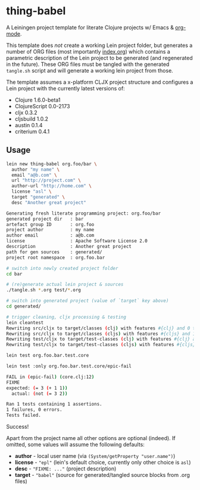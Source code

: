 # thing-babel

A Leiningen project template for literate Clojure projects w/ Emacs &
[org-mode](http://orgmode.org).

This template does *not* create a working Lein project folder, but
generates a number of ORG files (most importantly
[index.org](https://raw.github.com/thi-ng/thing-babel/master/src/leiningen/new/thing_babel/index.org))
which contains a parametric description of the Lein project to be
generated (and regenerated in the future). These ORG files must be
tangled with the generated `tangle.sh` script and will generate a
working lein project from those.

The template assumes a x-platform CLJX project structure and
configures a Lein project with the currently latest versions of:

* Clojure 1.6.0-beta1
* ClojureScript 0.0-2173
* cljx 0.3.2
* cljsbuild 1.0.2
* austin 0.1.4
* criterium 0.4.1

## Usage

```bash
lein new thing-babel org.foo/bar \
  author "my name" \
  email "a@b.com" \
  url "http://project.com" \
  author-url "http://home.com" \
  license "asl" \
  target "generated" \
  desc "Another great project"

Generating fresh literate programming project: org.foo/bar
generated project dir   : bar
artefact group ID       : org.foo
project author          : my name
author email            : a@b.com
license                 : Apache Software License 2.0
description             : Another great project
path for gen sources    : generated/
project root namespace  : org.foo.bar

# switch into newly created project folder
cd bar 

# (re)generate actual lein project & sources
./tangle.sh *.org test/*.org

# switch into generated project (value of `target` key above)
cd generated/

# trigger cleaning, cljx processing & testing
lein cleantest
Rewriting src/cljx to target/classes (clj) with features #{clj} and 0 transformations.
Rewriting src/cljx to target/classes (cljs) with features #{cljs} and 1 transformations.
Rewriting test/cljx to target/test-classes (clj) with features #{clj} and 0 transformations.
Rewriting test/cljx to target/test-classes (cljs) with features #{cljs} and 1 transformations.

lein test org.foo.bar.test.core

lein test :only org.foo.bar.test.core/epic-fail

FAIL in (epic-fail) (core.clj:12)
FIXME
expected: (= 3 (+ 1 1))
  actual: (not (= 3 2))

Ran 1 tests containing 1 assertions.
1 failures, 0 errors.
Tests failed.
```

Success!

Apart from the project name all other options are optional (indeed).
If omitted, some values will assume the following defaults:

* **author** - local user name (via `(System/getProperty "user.name")`)
* **license** - `"epl"` (lein's default choice, currently only other choice is `asl`)
* **desc** - `"FIXME: ..."` (project description)
* **target** - `"babel"` (source for generated/tangled source blocks
  from .org files)
